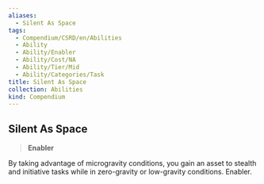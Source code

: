 ```yaml
---
aliases:
  - Silent As Space
tags:
  - Compendium/CSRD/en/Abilities
  - Ability
  - Ability/Enabler
  - Ability/Cost/NA
  - Ability/Tier/Mid
  - Ability/Categories/Task
title: Silent As Space
collection: Abilities
kind: Compendium
---
```

## Silent As Space  
>**Enabler**
  
By taking advantage of microgravity conditions, you gain an asset to stealth and initiative tasks while in zero-gravity or low-gravity conditions. Enabler.